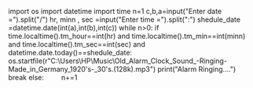 import os
import datetime
import time
n=1
c,b,a=input("Enter date =").split("/")
hr, minn , sec =input("Enter time =").split(":")
shedule_date =datetime.date(int(a),int(b),int(c))
while n>0:
    if time.localtime().tm_hour==int(hr) and time.localtime().tm_min==int(minn) and time.localtime().tm_sec==int(sec) and datetime.date.today()==shedule_date:
        os.startfile(r"C:\Users\HP\Music\Old_Alarm_Clock_Sound_-Ringing-Made_in_Germany_1920's-_30's.(128k).mp3")
        print("Alarm Ringing....")
        break
    else:
        n+=1

